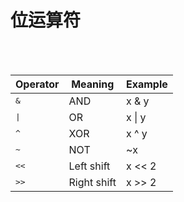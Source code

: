 # 位运算符

<br/>
<br/>

|Operator|Meaning|	Example|
|---|---|---|
|<kbd>&</kbd>|AND|x & y|
|<kbd>\|</kbd>|OR	|x \| y|
|<kbd>^</kbd>|XOR|	x ^ y|
|<kbd>~</kbd>|NOT|	~x|
|<kbd><<</kbd>|Left shift|	x << 2|
|<kbd>>></kbd>|Right shift|	x >> 2|

<!--
~按位取反 -a-1
先把一个数通过源码反码补码，对这个补码再进行源码反码补码的计算
负数的反码是对除了符号位取反
-->
